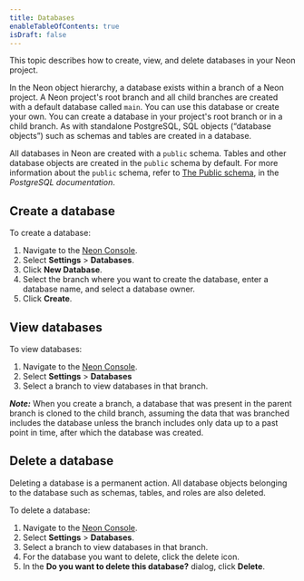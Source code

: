 ```yaml
---
title: Databases
enableTableOfContents: true
isDraft: false
---
```


This topic describes how to create, view, and delete databases in your Neon project.

In the Neon object hierarchy, a database exists within a branch of a Neon project. A Neon project's root branch and all child branches are created with a default database called `main`. You can use this database or create your own. You can create a database in your project's root branch or in a child branch. As with standalone PostgreSQL, SQL objects (“database objects”) such as schemas and tables are created in a database.  

All databases in Neon are created with a `public` schema. Tables and other database objects are created in the `public` schema by default. For more information about the `public` schema, refer to [The Public schema](https://www.postgresql.org/docs/current/ddl-schemas.html#DDL-SCHEMAS-PUBLIC), in the _PostgreSQL documentation_.

## Create a database

To create a database:

1. Navigate to the [Neon Console](https://console.neon.tech).
2. Select **Settings** > **Databases**.
3. Click **New Database**.
4. Select the branch where you want to create the database, enter a database name, and select a database owner.
5. Click **Create**.

## View databases

To view databases:

1. Navigate to the [Neon Console](https://console.neon.tech).
2. Select **Settings** > **Databases**
3. Select a branch to view databases in that branch.

_**Note:**_ When you create a branch, a database that was present in the parent branch is cloned to the child branch, assuming the data that was branched includes the database unless the branch includes only data up to a past point in time, after which the database was created.

## Delete a database

Deleting a database is a permanent action. All database objects belonging to the database such as schemas, tables, and roles are also deleted.

To delete a database:

1. Navigate to the [Neon Console](https://console.neon.tech).
2. Select **Settings** > **Databases**.
3. Select a branch to view databases in that branch.
4. For the database you want to delete, click the delete icon.
5. In the **Do you want to delete this database?** dialog, click **Delete**.

